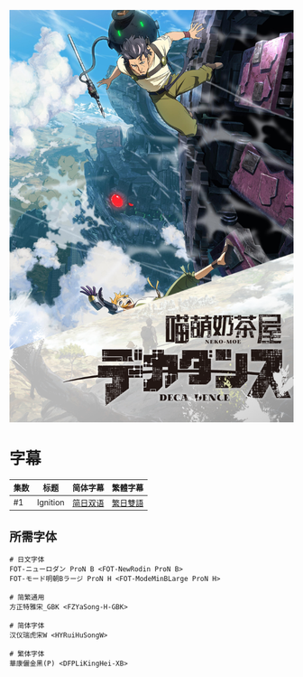 ![](poster.png)

# 字幕

集数 | 标题 | 简体字幕 | 繁體字幕
--- | --- | --- | ---
#1 | Ignition | [简日双语][01S] | [繁日雙語][01T]

## 所需字体

```
# 日文字体
FOT-ニューロダン ProN B <FOT-NewRodin ProN B>
FOT-モード明朝Bラージ ProN H <FOT-ModeMinBLarge ProN H>

# 简繁通用
方正特雅宋_GBK <FZYaSong-H-GBK>

# 简体字体
汉仪瑞虎宋W <HYRuiHuSongW>

# 繁体字体
華康儷金黑(P) <DFPLiKingHei-XB>
```


[01S]: ./Web/%5BNekomoe%20kissaten%5D%20DECA-DENCE%2001%20%5BWebRip%5D.JPSC.ass  '#1 JPSC'
[01T]: ./Web/%5BNekomoe%20kissaten%5D%20DECA-DENCE%2001%20%5BWebRip%5D.JPTC.ass  '#1 JPTC'